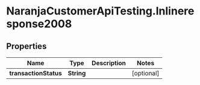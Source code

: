 # NaranjaCustomerApiTesting.Inlineresponse2008

## Properties

Name | Type | Description | Notes
------------ | ------------- | ------------- | -------------
**transactionStatus** | **String** |  | [optional] 


